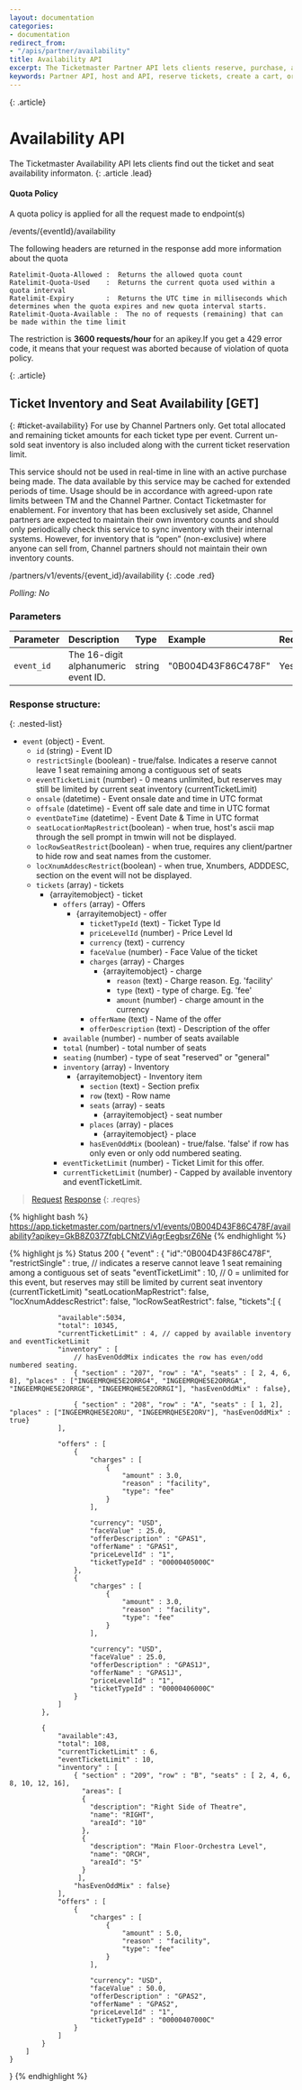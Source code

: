 ```yaml
---
layout: documentation
categories:
- documentation
redirect_from: 
- "/apis/partner/availability"
title: Availability API
excerpt: The Ticketmaster Partner API lets clients reserve, purchase, and retreive ticket and event informaton.
keywords: Partner API, host and API, reserve tickets, create a cart, order management, member management
---
```


{: .article}
# Availability API


The Ticketmaster Availability API lets clients find out the ticket and seat availability informaton.
{: .article .lead}

#### Quota Policy

A quota policy is applied for all the request made to endpoint(s)

/events/{eventId}/availability


The following headers are returned in the response add more information about the quota

	Ratelimit-Quota-Allowed :  Returns the allowed quota count
	Ratelimit-Quota-Used    :  Returns the current quota used within a quota interval
	Ratelimit-Expiry        :  Returns the UTC time in milliseconds which determines when the quota expires and new quota interval starts.
	Ratelimit-Quota-Available :  The no of requests (remaining) that can be made within the time limit

The restriction is <b>3600 requests/hour </b> for an apikey.If you get a 429 error code, it means that your request was aborted because of violation of quota policy.

{: .article}
## Ticket Inventory and Seat Availability [GET]
{: #ticket-availability}
For use by Channel Partners only. Get total allocated and remaining ticket amounts for each ticket type per event. Current un-sold seat inventory is also included along with the current ticket reservation limit.

This service should not be used in real-time in line with an active purchase being made. The data available by this service may be cached for extended periods of time. Usage should be in accordance with agreed-upon rate limits between TM and the Channel Partner. Contact Ticketmaster for enablement.
For inventory that has been exclusively set aside, Channel partners are expected to maintain their own inventory counts and should only periodically check this service to sync inventory with their internal systems. However, for inventory that is “open” (non-exclusive) where anyone can sell from, Channel partners should not maintain their own inventory counts.

/partners/v1/events/{event_id}/availability
{: .code .red}

*Polling: No*

### Parameters

| Parameter  | Description          | Type              | Example      | Required |
|:-----------|:---------------------|:----------------- |:------------------ |:-------- |
| `event_id` | The 16-digit alphanumeric event ID.     | string            |     "0B004D43F86C478F"           | Yes      |


### Response structure:

{: .nested-list}

- `event` (object)  - Event.
    * `id` (string) - Event ID
    * `restrictSingle` (boolean) - true/false. Indicates a reserve cannot leave 1 seat remaining among a contiguous set of seats
    * `eventTicketLimit` (number) - 0 means unlimited, but reserves may still be limited by current seat inventory (currentTicketLimit)
    * `onsale` (datetime) - Event onsale date and time in UTC format
    *  `offsale` (datetime) - Event off sale date and time in UTC format
    * `eventDateTime` (datetime) - Event Date & Time in UTC format
    * `seatLocationMapRestrict`(boolean) - when true, host's ascii map through the sell prompt in tmwin will not be displayed.
    * `locRowSeatRestrict`(boolean) - when true, requires any client/partner to hide row and seat names from the customer. 
    * `locXnumAddescRestrict`(boolean) - when true, Xnumbers, ADDDESC, section on the event will not be displayed.
    - `tickets` (array) - tickets
        - {arrayitemobject} - ticket
            * `offers` (array) - Offers
                - {arrayitemobject} - offer
                    * `ticketTypeId` (text) - Ticket Type Id
                    * `priceLevelId` (number) - Price Level Id
                    * `currency` (text) - currency
                    * `faceValue` (number) - Face Value of the ticket
                    * `charges` (array) - Charges
                        - {arrayitemobject} - charge
                            * `reason` (text) - Charge reason. Eg. 'facility'
                            * `type` (text) - type of charge. Eg. 'fee'
                            * `amount` (number) - charge amount in the currency
                    * `offerName` (text) - Name of the offer
                    * `offerDescription` (text) - Description of the offer
            * `available` (number) - number of seats available
            * `total` (number) - total number of seats
            * `seating` (number) - type of seat "reserved" or "general"
            * `inventory` (array) - Inventory
                - {arrayitemobject} - Inventory item
                    * `section` (text) - Section prefix
                    * `row` (text) -  Row name
                    - `seats` (array) - seats
                        - {arrayitemobject} - seat number
                    - `places` (array) - places
                        - {arrayitemobject} - place
                    * `hasEvenOddMix` (boolean) - true/false. 'false' if row has only even or only odd numbered seating.
            * `eventTicketLimit` (number) - Ticket Limit for this offer.
            * `currentTicketLimit` (number) - Capped by available inventory and eventTicketLimit.


>[Request](#req)
>[Response](#res)
{: .reqres}

{% highlight bash %}
https://app.ticketmaster.com/partners/v1/events/0B004D43F86C478F/availability?apikey=GkB8Z037ZfqbLCNtZViAgrEegbsrZ6Ne
{% endhighlight %}


{% highlight js %}
Status 200
{
    "event" : {
        "id":"0B004D43F86C478F",
        "restrictSingle" : true,  // indicates a reserve cannot leave 1 seat remaining among a contiguous set of seats
        "eventTicketLimit" : 10,  // 0 = unlimited for this event, but reserves may still be limited by current seat inventory (currentTicketLimit) 
        "seatLocationMapRestrict": false,
        "locXnumAddescRestrict": false,
        "locRowSeatRestrict": false,
        "tickets":[
            {

                "available":5034,
                "total": 10345,
                "currentTicketLimit" : 4, // capped by available inventory and eventTicketLimit
                "inventory" : [
                    // hasEvenOddMix indicates the row has even/odd numbered seating.
                    { "section" : "207", "row" : "A", "seats" : [ 2, 4, 6, 8], "places" : ["INGEEMRQHE5E2ORRG4", "INGEEMRQHE5E2ORRGA", "INGEEMRQHE5E2ORRGE", "INGEEMRQHE5E2ORRGI"], "hasEvenOddMix" : false},      

                    { "section" : "208", "row" : "A", "seats" : [ 1, 2], "places" : ["INGEEMRQHE5E2ORU", "INGEEMRQHE5E2ORV"], "hasEvenOddMix" : true}
                ],

                "offers" : [
                    {
                        "charges" : [
                            {
                                "amount" : 3.0,
                                "reason" : "facility",
                                "type": "fee"
                            }
                        ],

                        "currency": "USD",
                        "faceValue" : 25.0,
                        "offerDescription" : "GPAS1",
                        "offerName" : "GPAS1",
                        "priceLevelId" : "1",
                        "ticketTypeId" : "00000405000C"
                    },
                    {
                        "charges" : [
                            {
                                "amount" : 3.0,
                                "reason" : "facility",
                                "type": "fee"
                            }
                        ],

                        "currency": "USD",
                        "faceValue" : 25.0,
                        "offerDescription" : "GPAS1J",
                        "offerName" : "GPAS1J",
                        "priceLevelId" : "1",
                        "ticketTypeId" : "00000406000C"
                    }
                ]
            },

            {
                "available":43,
                "total": 108,
                "currentTicketLimit" : 6,
                "eventTicketLimit" : 10,
                "inventory" : [
                    { "section" : "209", "row" : "B", "seats" : [ 2, 4, 6, 8, 10, 12, 16],
                      "areas": [
		              {
		                "description": "Right Side of Theatre",
		                "name": "RIGHT",
		                "areaId": "10"
		              },
		              {
		                "description": "Main Floor-Orchestra Level",
		                "name": "ORCH",
		                "areaId": "5"
		              }
			         ],
                    "hasEvenOddMix" : false}
                ],
                "offers" : [
                    {
                        "charges" : [
                            {
                                "amount" : 5.0,
                                "reason" : "facility",
                                "type": "fee"
                            }
                        ],

                        "currency": "USD",
                        "faceValue" : 50.0,
                        "offerDescription" : "GPAS2",
                        "offerName" : "GPAS2",
                        "priceLevelId" : "1",
                        "ticketTypeId" : "00000407000C"
                    }
                ]
            }
        ]
    }
}
{% endhighlight %}
